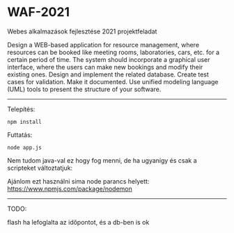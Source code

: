 # WAF-2021
Webes alkalmazások fejlesztése 2021 projektfeladat

Design a WEB-based application for resource management, where resources can be booked like meeting rooms, laboratories, cars, etc. for a certain period of time. The system should incorporate a graphical user interface, where the users can make new bookings and modify their existing ones. Design and implement the related database. 
Create test cases for validation. Make it documented. Use unified modeling language (UML) tools to present the structure of your software.

____________________________________________________

Telepítés: 

`npm install` 

Futtatás:

`node app.js`

Nem tudom java-val ez hogy fog menni, de ha ugyanígy és csak a scripteket változtatjuk:

Ajánlom ezt használni sima node parancs helyett: https://www.npmjs.com/package/nodemon

____________________________________________________

TODO:

flash ha lefoglalta az időpontot, és a db-ben is ok
